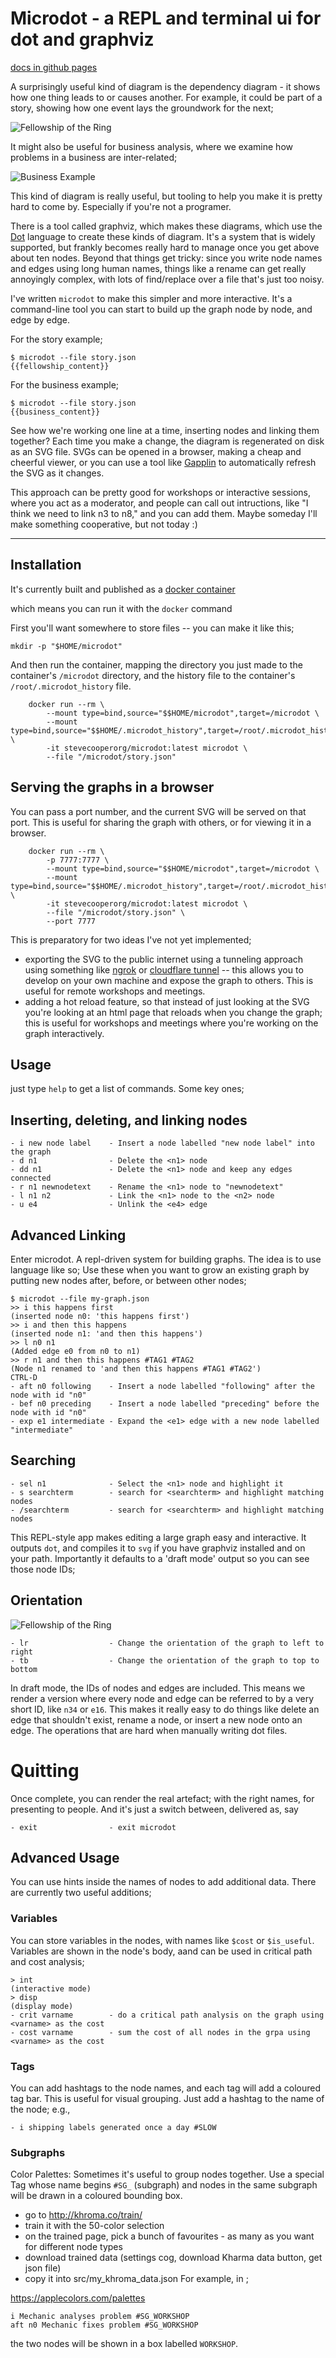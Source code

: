 # Microdot - a REPL and terminal ui for dot and graphviz

[docs in github pages](https://stevecooperorg.github.io/microdot/)

A surprisingly useful kind of diagram is the dependency diagram - it shows how one thing leads to or causes another. For example, it could be part of a story, showing how one event lays the groundwork for the next;

![Fellowship of the Ring](./examples/fellowship.svg)

It might also be useful for business analysis, where we examine how problems in a business are inter-related;

![Business Example](./examples/business_example_1.svg)

This kind of diagram is really useful, but tooling to help you make it is pretty hard to come by. Especially if you're not a programer.

There is a tool called graphviz, which makes these diagrams, which use the [Dot](https://graphviz.org/doc/info/lang.html) language to create these kinds of diagram. It's a system that is widely supported, but frankly becomes really hard to manage once you get above about ten nodes. Beyond that things get tricky: since you write node names and edges using long human names, things like a rename can get really annoyingly complex, with lots of find/replace over a file that's just too noisy.

I've written `microdot` to make this simpler and more interactive. It's a command-line tool you can start to build up the graph node by node, and edge by edge.

For the story example;

```
$ microdot --file story.json
{{fellowship_content}}
```

For the business example;

```
$ microdot --file story.json
{{business_content}}
```

See how we're working one line at a time, inserting nodes and linking them together? Each time you make a change, the diagram is regenerated on disk as an SVG file. SVGs can be opened in a browser, making a cheap and cheerful viewer, or you can use a tool like [Gapplin](http://gapplin.wolfrosch.com/) to automatically refresh the SVG as it changes.

This approach can be pretty good for workshops or interactive sessions, where you act as a moderator, and people can call out intructions, like "I think we need to link n3 to n8," and you can add them. Maybe someday I'll make something cooperative, but not today :)

---

## Installation

It's currently built and published as a [docker container](https://hub.docker.com/repository/docker/stevecooperorg/microdot/general)

which means you can run it with the `docker` command

First you'll want somewhere to store files -- you can make it like this;

```
mkdir -p "$HOME/microdot"
```

And then run the container, mapping the directory you just made to the container's `/microdot` directory, and the history file to the container's `/root/.microdot_history` file.

```
	docker run --rm \
		--mount type=bind,source="$$HOME/microdot",target=/microdot \
		--mount type=bind,source="$$HOME/.microdot_history",target=/root/.microdot_history \
		-it stevecooperorg/microdot:latest microdot \
		--file "/microdot/story.json"
```

## Serving the graphs in a browser

You can pass a port number, and the current SVG will be served on that port. This is useful for sharing the graph with others, or for viewing it in a browser.

```
    docker run --rm \
        -p 7777:7777 \
        --mount type=bind,source="$$HOME/microdot",target=/microdot \
        --mount type=bind,source="$$HOME/.microdot_history",target=/root/.microdot_history \
        -it stevecooperorg/microdot:latest microdot \
        --file "/microdot/story.json" \
        --port 7777

```

This is preparatory for two ideas I've not yet implemented;

- exporting the SVG to the public internet using a tunneling approach using something like [ngrok](https://ngrok.com/) or [cloudflare tunnel](https://developers.cloudflare.com/cloudflare-one/connections/connect-networks/) -- this allows you to develop on your own machine and expose the graph to others. This is useful for remote workshops and meetings.
- adding a hot reload feature, so that instead of just looking at the SVG you're looking at an html page that reloads when you change the graph; this is useful for workshops and meetings where you're working on the graph interactively.

## Usage

just type `help` to get a list of commands. Some key ones;

## Inserting, deleting, and linking nodes

```
- i new node label    - Insert a node labelled "new node label" into the graph
- d n1                - Delete the <n1> node
- dd n1               - Delete the <n1> node and keep any edges connected
- r n1 newnodetext    - Rename the <n1> node to "newnodetext"
- l n1 n2             - Link the <n1> node to the <n2> node
- u e4                - Unlink the <e4> edge
```

## Advanced Linking

Enter microdot. A repl-driven system for building graphs. The idea is to use language like so;
Use these when you want to grow an existing graph by putting new nodes after, before, or between other nodes;

```
$ microdot --file my-graph.json
>> i this happens first
(inserted node n0: 'this happens first')
>> i and then this happens
(inserted node n1: 'and then this happens')
>> l n0 n1
(Added edge e0 from n0 to n1)
>> r n1 and then this happens #TAG1 #TAG2
(Node n1 renamed to 'and then this happens #TAG1 #TAG2')
CTRL-D
- aft n0 following    - Insert a node labelled "following" after the node with id "n0"
- bef n0 preceding    - Insert a node labelled "preceding" before the node with id "n0"
- exp e1 intermediate - Expand the <e1> edge with a new node labelled "intermediate"
 ```

## Searching

```
- sel n1              - Select the <n1> node and highlight it
- s searchterm        - search for <searchterm> and highlight matching nodes
- /searchterm         - search for <searchterm> and highlight matching nodes
 ```

This REPL-style app makes editing a large graph easy and interactive. It outputs `dot`, and compiles it to `svg` if you have graphviz installed and on your path. Importantly it defaults to a 'draft mode' output so you can see those node IDs;

## Orientation

![Fellowship of the Ring](./examples/readme_example_1.svg)

```
- lr                  - Change the orientation of the graph to left to right
- tb                  - Change the orientation of the graph to top to bottom
```

In draft mode, the IDs of nodes and edges are included. This means we render a version where every node and edge can be referred to by a very short ID, like `n34` or `e16`. This makes it really easy to do things like delete an edge that shouldn't exist, rename a node, or insert a new node onto an edge. The operations that are hard when manually writing dot files.

# Quitting

Once complete, you can render the real artefact; with the right names, for presenting to people. And it's just a switch between, delivered as, say

```
- exit                - exit microdot
```

## Advanced Usage

You can use hints inside the names of nodes to add additional data. There are currently two useful additions;

### Variables

You can store variables in the nodes, with names like `$cost` or `$is_useful`. Variables are shown in the node's body, aand can be used in critical path and cost analysis;

```
> int
(interactive mode)
> disp
(display mode)
- crit varname        - do a critical path analysis on the graph using <varname> as the cost
- cost varname        - sum the cost of all nodes in the grpa using <varname> as the cost
```

### Tags

You can add hashtags to the node names, and each tag will add a coloured tag bar. This is useful for visual grouping. Just add a hashtag to the name of the node; e.g.,

```
- i shipping labels generated once a day #SLOW
```

### Subgraphs

Color Palettes:
Sometimes it's useful to group nodes together. Use a special Tag whose name begins `#SG_` (subgraph) and nodes in the same subgraph will be drawn in a coloured bounding box.

- go to http://khroma.co/train/
- train it with the 50-color selection
- on the trained page, pick a bunch of favourites - as many as you want for different node types
- download trained data (settings cog, download Kharma data button, get json file)
- copy it into src/my_khroma_data.json
  For example, in ;

https://applecolors.com/palettes

```
i Mechanic analyses problem #SG_WORKSHOP
aft n0 Mechanic fixes problem #SG_WORKSHOP
```

the two nodes will be shown in a box labelled `WORKSHOP`.
